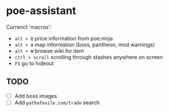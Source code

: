 # poe-assistant

Currenct 'macros':
- `alt + D` price information from poe.ninja
- `alt + A` map information (boss, pantheon, mod warnings)
- `alt + W` browse wiki for item
- `ctrl + scroll` scrolling through stashes anywhere on screen
- `F5` go to hideout

## TODO
- [ ] Add boss images
- [ ] Add `pathofexile.com/trade` search
